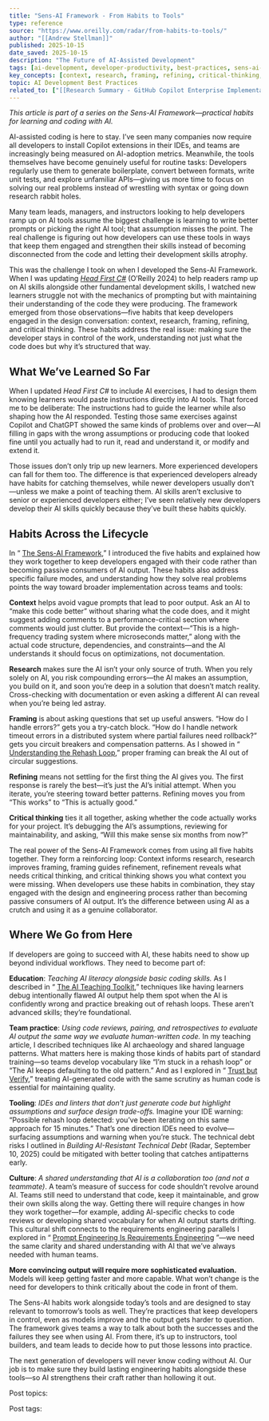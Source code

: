 ```yaml
---
title: "Sens-AI Framework - From Habits to Tools"
type: reference
source: "https://www.oreilly.com/radar/from-habits-to-tools/"
author: "[[Andrew Stellman]]"
published: 2025-10-15
date_saved: 2025-10-15
description: "The Future of AI-Assisted Development"
tags: [ai-development, developer-productivity, best-practices, sens-ai-framework, clippings]
key_concepts: [context, research, framing, refining, critical-thinking, ai-assisted-coding]
topic: AI Development Best Practices
related_to: ["[[Research Summary - GitHub Copilot Enterprise Implementation]]"]
---
```

*This article is part of a series on the Sens-AI Framework—practical habits for learning and coding with AI.*

AI-assisted coding is here to stay. I’ve seen many companies now require all developers to install Copilot extensions in their IDEs, and teams are increasingly being measured on AI-adoption metrics. Meanwhile, the tools themselves have become genuinely useful for routine tasks: Developers regularly use them to generate boilerplate, convert between formats, write unit tests, and explore unfamiliar APIs—giving us more time to focus on solving our real problems instead of wrestling with syntax or going down research rabbit holes.

Many team leads, managers, and instructors looking to help developers ramp up on AI tools assume the biggest challenge is learning to write better prompts or picking the right AI tool; that assumption misses the point. The real challenge is figuring out how developers can use these tools in ways that keep them engaged and strengthen their skills instead of becoming disconnected from the code and letting their development skills atrophy.

This was the challenge I took on when I developed the Sens-AI Framework. When I was updating [*Head First C#*](https://learning.oreilly.com/library/view/head-first-c/9781098141776/) (O’Reilly 2024) to help readers ramp up on AI skills alongside other fundamental development skills, I watched new learners struggle not with the mechanics of prompting but with maintaining their understanding of the code they were producing. The framework emerged from those observations—five habits that keep developers engaged in the design conversation: context, research, framing, refining, and critical thinking. These habits address the real issue: making sure the developer stays in control of the work, understanding not just what the code does but why it’s structured that way.

## What We’ve Learned So Far

When I updated *Head First C#* to include AI exercises, I had to design them knowing learners would paste instructions directly into AI tools. That forced me to be deliberate: The instructions had to guide the learner while also shaping how the AI responded. Testing those same exercises against Copilot and ChatGPT showed the same kinds of problems over and over—AI filling in gaps with the wrong assumptions or producing code that looked fine until you actually had to run it, read and understand it, or modify and extend it.

Those issues don’t only trip up new learners. More experienced developers can fall for them too. The difference is that experienced developers already have habits for catching themselves, while newer developers usually don’t—unless we make a point of teaching them. AI skills aren’t exclusive to senior or experienced developers either; I’ve seen relatively new developers develop their AI skills quickly because they’ve built these habits quickly.

## Habits Across the Lifecycle

In “ [The Sens-AI Framework](https://www.oreilly.com/radar/the-sens-ai-framework/),” I introduced the five habits and explained how they work together to keep developers engaged with their code rather than becoming passive consumers of AI output. These habits also address specific failure modes, and understanding how they solve real problems points the way toward broader implementation across teams and tools:

**Context** helps avoid vague prompts that lead to poor output. Ask an AI to “make this code better” without sharing what the code does, and it might suggest adding comments to a performance-critical section where comments would just clutter. But provide the context—“This is a high-frequency trading system where microseconds matter,” along with the actual code structure, dependencies, and constraints—and the AI understands it should focus on optimizations, not documentation.

**Research** makes sure the AI isn’t your only source of truth. When you rely solely on AI, you risk compounding errors—the AI makes an assumption, you build on it, and soon you’re deep in a solution that doesn’t match reality. Cross-checking with documentation or even asking a different AI can reveal when you’re being led astray.

**Framing** is about asking questions that set up useful answers. “How do I handle errors?” gets you a try-catch block. “How do I handle network timeout errors in a distributed system where partial failures need rollback?” gets you circuit breakers and compensation patterns. As I showed in “ [Understanding the Rehash Loop](https://www.oreilly.com/radar/understanding-the-rehash-loop/),” proper framing can break the AI out of circular suggestions.

**Refining** means not settling for the first thing the AI gives you. The first response is rarely the best—it’s just the AI’s initial attempt. When you iterate, you’re steering toward better patterns. Refining moves you from “This works” to “This is actually good.”

**Critical thinking** ties it all together, asking whether the code actually works for your project. It’s debugging the AI’s assumptions, reviewing for maintainability, and asking, “Will this make sense six months from now?”

The real power of the Sens-AI Framework comes from using all five habits together. They form a reinforcing loop: Context informs research, research improves framing, framing guides refinement, refinement reveals what needs critical thinking, and critical thinking shows you what context you were missing. When developers use these habits in combination, they stay engaged with the design and engineering process rather than becoming passive consumers of AI output. It’s the difference between using AI as a crutch and using it as a genuine collaborator.

## Where We Go from Here

If developers are going to succeed with AI, these habits need to show up beyond individual workflows. They need to become part of:

**Education**: *Teaching AI literacy alongside basic coding skills.* As I described in “ [The AI Teaching Toolkit](https://www.oreilly.com/radar/the-ai-teaching-toolkit-practical-guidance-for-teams/),” techniques like having learners debug intentionally flawed AI output help them spot when the AI is confidently wrong and practice breaking out of rehash loops. These aren’t advanced skills; they’re foundational.

**Team practice**: *Using code reviews, pairing, and retrospectives to evaluate AI output the same way we evaluate human-written code.* In my teaching article, I described techniques like AI archaeology and shared language patterns. What matters here is making those kinds of habits part of standard training—so teams develop vocabulary like “I’m stuck in a rehash loop” or “The AI keeps defaulting to the old pattern.” And as I explored in “ [Trust but Verify](https://www.oreilly.com/radar/trust-but-verify/),” treating AI-generated code with the same scrutiny as human code is essential for maintaining quality.

**Tooling**: *IDEs and linters that don’t just generate code but highlight assumptions and surface design trade-offs.* Imagine your IDE warning: “Possible rehash loop detected: you’ve been iterating on this same approach for 15 minutes.” That’s one direction IDEs need to evolve—surfacing assumptions and warning when you’re stuck. The technical debt risks I outlined in *Building AI-Resistant Technical Debt* (Radar, September 10, 2025) could be mitigated with better tooling that catches antipatterns early.

**Culture**: *A shared understanding that AI is a collaboration too (and not a teammate)*. A team’s measure of success for code shouldn’t revolve around AI. Teams still need to understand that code, keep it maintainable, and grow their own skills along the way. Getting there will require changes in how they work together—for example, adding AI-specific checks to code reviews or developing shared vocabulary for when AI output starts drifting. This cultural shift connects to the requirements engineering parallels I explored in “ [Prompt Engineering Is Requirements Engineering](https://www.oreilly.com/radar/prompt-engineering-is-requirements-engineering/) ”—we need the same clarity and shared understanding with AI that we’ve always needed with human teams.

**More convincing output will require more sophisticated evaluation.** Models will keep getting faster and more capable. What won’t change is the need for developers to think critically about the code in front of them.

The Sens-AI habits work alongside today’s tools and are designed to stay relevant to tomorrow’s tools as well. They’re practices that keep developers in control, even as models improve and the output gets harder to question. The framework gives teams a way to talk about both the successes and the failures they see when using AI. From there, it’s up to instructors, tool builders, and team leads to decide how to put those lessons into practice.

The next generation of developers will never know coding without AI. Our job is to make sure they build lasting engineering habits alongside these tools—so AI strengthens their craft rather than hollowing it out.

Post topics:

Post tags: